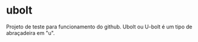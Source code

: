 ubolt
=====

Projeto de teste para funcionamento do github.
Ubolt ou U-bolt é um tipo de abraçadeira em "u".
